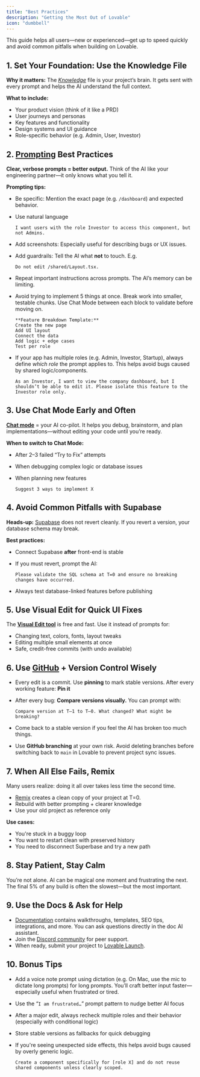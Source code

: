 ```yaml
---
title: "Best Practices"
description: "Getting the Most Out of Lovable"
icon: "dumbbell"
---
```


This guide helps all users—new or experienced—get up to speed quickly and avoid common pitfalls when building on Lovable.

## 1. Set Your Foundation: Use the Knowledge File

**Why it matters:** The [_Knowledge_](https://docs.lovable.dev/features/knowledge) file is your project’s brain. It gets sent with every prompt and helps the AI understand the full context.

**What to include:**

- Your product vision (think of it like a PRD)
- User journeys and personas
- Key features and functionality
- Design systems and UI guidance
- Role-specific behavior (e.g. Admin, User, Investor)

## 2. [Prompting](https://docs.lovable.dev/tips-tricks/prompting-one) Best Practices

**Clear, verbose prompts = better output.** Think of the AI like your engineering partner—it only knows what you tell it.

**Prompting tips:**

- Be specific: Mention the exact page (e.g. `/dashboard`) and expected behavior.
- Use natural language

  ```
  I want users with the role Investor to access this component, but not Admins.
  ```
- Add screenshots: Especially useful for describing bugs or UX issues.
- Add guardrails: Tell the AI what **not** to touch. E.g.

  ```
  Do not edit /shared/Layout.tsx.
  ```
- Repeat important instructions across prompts. The AI’s memory can be limiting.
- Avoid trying to implement 5 things at once. Break work into smaller, testable chunks. Use Chat Mode between each block to validate before moving on.

  ```
  **Feature Breakdown Template:**
  Create the new page
  Add UI layout
  Connect the data
  Add logic + edge cases
  Test per role
  ```
- If your app has multiple roles (e.g. Admin, Investor, Startup), always define _which role_ the prompt applies to. This helps avoid bugs caused by shared logic/components.

  ```
  As an Investor, I want to view the company dashboard, but I shouldn’t be able to edit it. Please isolate this feature to the Investor role only.
  ```

## 3. Use Chat Mode Early and Often

[**Chat mode**](https://docs.lovable.dev/features/labs#chat-mode) = your AI co-pilot. It helps you debug, brainstorm, and plan implementations—without editing your code until you’re ready.

**When to switch to Chat Mode:**

- After 2–3 failed “Try to Fix” attempts
- When debugging complex logic or database issues
- When planning new features

  ```
  Suggest 3 ways to implement X
  ```

## 4. Avoid Common Pitfalls with Supabase

**Heads-up:** [Supabase](https://docs.lovable.dev/integrations/supabase) does not revert cleanly. If you revert a version, your database schema may break.

**Best practices:**

- Connect Supabase **after** front-end is stable
- If you must revert, prompt the AI:

  ```
  Please validate the SQL schema at T=0 and ensure no breaking changes have occurred.
  ```
- Always test database-linked features before publishing

## 5. Use Visual Edit for Quick UI Fixes

The [**Visual Edit tool**](https://docs.lovable.dev/features/visual-edit) is free and fast. Use it instead of prompts for:

- Changing text, colors, fonts, layout tweaks
- Editing multiple small elements at once
- Safe, credit-free commits (with undo available)

## 6. Use [GitHub](https://docs.lovable.dev/integrations/git-integration) \+ Version Control Wisely

- Every edit is a commit. Use **pinning** to mark stable versions. After every working feature: **Pin it**
- After every bug: **Compare versions visually.** You can prompt with:

  ```
  Compare version at T–1 to T–0. What changed? What might be breaking?
  ```
- Come back to a stable version if you feel the AI has broken too much things.
- Use **GitHub branching** at your own risk. Avoid deleting branches before switching back to `main` in Lovable to prevent project sync issues.

## 7. When All Else Fails, Remix

Many users realize: doing it all over takes less time the second time.

- [Remix](https://docs.lovable.dev/user-guides/quickstart#remix-an-existing-project:~:text=you%20to%20reuse-,the,-current%20state%20of) creates a clean copy of your project at T=0.
- Rebuild with better prompting \+ clearer knowledge
- Use your old project as reference only

**Use cases:**

- You're stuck in a buggy loop
- You want to restart clean with preserved history
- You need to disconnect Superbase and try a new path

## 8. Stay Patient, Stay Calm

You’re not alone. AI can be magical one moment and frustrating the next. The final 5% of any build is often the slowest—but the most important.

## 9. Use the Docs & Ask for Help

- [Documentation](https://docs.lovable.dev) contains walkthroughs, templates, SEO tips, integrations, and more. You can ask questions directly in the doc AI assistant.
- Join the [Discord community](https://discord.gg/lovable-dev) for peer support.
- When ready, submit your project to [Lovable Launch](https://docs.lovable.dev/features/launched).

## 10. Bonus Tips

- Add a voice note prompt using dictation (e.g. On Mac, use the mic to dictate long prompts) for long prompts. You’ll craft better input faster—especially useful when frustrated or tired.
- Use the “`I am frustrated…`” prompt pattern to nudge better AI focus
- After a major edit, always recheck multiple roles and their behavior (especially with conditional logic)
- Store stable versions as fallbacks for quick debugging
- If you're seeing unexpected side effects, this helps avoid bugs caused by overly generic logic.

  ```
  Create a component specifically for [role X] and do not reuse shared components unless clearly scoped.
  ```